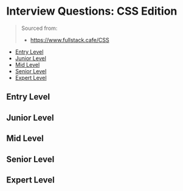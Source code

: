 <!--
<details>
<summary></summary>
</details>
-->

# Interview Questions: CSS Edition <!-- omit in toc -->

> Sourced from:
> - https://www.fullstack.cafe/CSS

- [Entry Level](#Entry-Level)
- [Junior Level](#Junior-Level)
- [Mid Level](#Mid-Level)
- [Senior Level](#Senior-Level)
- [Expert Level](#Expert-Level)

## Entry Level

## Junior Level

## Mid Level

## Senior Level

## Expert Level
